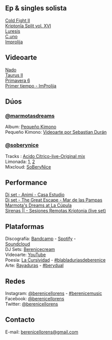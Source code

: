  

## Ep & singles solista

[Cold Fight II](https://open.spotify.com/track/7KFWNFUM67CwfGRFH85azr?si=fb93d8b90e1841ee)  
[Kriptonîa Split vol. XVI](https://kriptonia.bandcamp.com/album/kripton-a-split-vol-xvi)   
[Luresis](https://berenicellorens.bandcamp.com/album/luresis)  
[C.uno](https://berenicellorens.bandcamp.com/album/c-uno)   
[Improlija](https://berenicellorens.bandcamp.com/album/improlija)   

## Videoarte

[Nado](https://www.youtube.com/watch?v=qkasKoS-5qQ)  
[Taurus II](https://www.youtube.com/watch?v=vwmWGtqHsmk&t=10s&ab_channel=BereniceLLorens)  
[Primavera 6](https://www.youtube.com/watch?v=kBjCFCMl2kc)  
[Primer tiempo - ImProlija](https://www.youtube.com/watch?v=OG7MosWl3fo)  

## Dúos

### [@marmotasdreams](https://www.instagram.com/marmotasdreams)  
Album: [Pequeño Kimono](https://berenicellorens.bandcamp.com/album/peque-o-kimono)  
Pequeño Kimono: [Videoarte por Sebastian Durán](https://youtu.be/PotezC-hAy4)

### [@soberynice](https://www.instagram.com/soberynice)  

Tracks : [Acido Cítrico-live-Original mix](https://soundcloud.com/soberynice/acido-citrico-original-mix-soberynice-live)    
Limonada: [1](https://www.mixcloud.com/SoBeryNice/limonada-12), [2](https://www.mixcloud.com/SoBeryNice/limonada-2)  
Mixcloud: [SoBeryNice](https://www.mixcloud.com/SoBeryNice)

## Performance 

[Dj set - Animi - Casa Estudio](https://www.youtube.com/watch?v=MgI1G3wVqfc)   
[Dj set - The Great Escape - Mar de las Pampas](https://youtu.be/jkYdjpZ7_98)  
[Marmota's Dreams at La Cúpula](https://www.facebook.com/lacupulagaleria/videos/425314798350258)  
[Sirenas || - Sesiones Remotas Kriptonia (live set)](https://berenicellorens.bandcamp.com/track/sirenas-ii-sesiones-remotas-kripton-a-live-set) 

## Plataformas

Discografía: [Bandcamp](https://berenicellorens.bandcamp.com) - [Spotify](https://open.spotify.com/artist/1wkoEOAEYnEflO8as4GCPG?si=3NvtjUmPSIyR4BTm6Mt3fA) -   
[Soundcloud](https://soundcloud.com/berenicellorens)    
DJ Sets: [Berenicecream](https://www.mixcloud.com/Berenicecream)  
Videoarte: [YouTube](https://www.youtube.com/channel/UCop84-W9fYAEaZfICstuvMA)  
Poesía: [La Cursividad](http://berenicellorens.blogspot.com) - [#blabladuriasdeberenice](https://www.instagram.com/explore/tags/blabladuriasdeberenice/)  
Arte: [Rayaduras](https://www.instagram.com/rayaduras) - [#berydual](https://www.instagram.com/explore/tags/berydual)  

## Redes

Instagram: [@berenicellorens](https://www.instagram.com/berenicellorens) - [#berenicemusic](https://www.instagram.com/explore/tags/berenicemusic)  
Facebook: [@berenicellorens](https://www.facebook.com/berenicellorens)  
Twitter: [@berenicellorens](https://twitter.com/berenicellorens) 

## Contacto

E-mail: [berenicellorens@gmail.com](mailto://berenicellorens@gmail.com)

